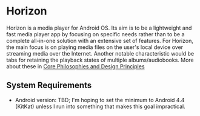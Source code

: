 # Horizon

Horizon is a media player for Android OS. Its aim is to be a lightweight and fast media player app by focusing on specific needs rather than to be a complete all-in-one solution with an extensive set of features. For Horizon, the main focus is on playing media files on the user's local device over streaming media over the Internet. Another notable characteristic would be tabs for retaining the playback states of multiple albums/audiobooks. More about these in [Core Philosophies and Design Principles](docs/core-philosophies.md)

## System Requirements

- Android version: TBD; I'm hoping to set the minimum to Android 4.4 (KitKat) unless I run into something that makes this goal impractical.
